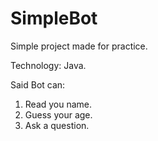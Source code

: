 # SimpleBot
Simple project made for practice.


Technology: Java.


Said Bot can:
 1. Read you name.
 2. Guess your age.
 3. Ask a question.

